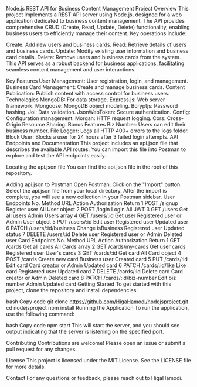 Node.js REST API for Business Content Management
Project Overview
This project implements a REST API server using Node.js, designed for a web application dedicated to business content management. The API provides comprehensive CRUD (Create, Read, Update, Delete) functionality, enabling business users to efficiently manage their content. Key operations include:

Create: Add new users and business cards.
Read: Retrieve details of users and business cards.
Update: Modify existing user information and business card details.
Delete: Remove users and business cards from the system.
This API serves as a robust backend for business applications, facilitating seamless content management and user interactions.

Key Features
User Management: User registration, login, and management.
Business Card Management: Create and manage business cards.
Content Publication: Publish content with access control for business users.
Technologies
MongoDB: For data storage.
Express.js: Web server framework.
Mongoose: MongoDB object modeling.
Bcryptjs: Password hashing.
Joi: Data validation.
JsonWebToken: Secure authentication.
Config: Configuration management.
Morgan: HTTP request logging.
Cors: Cross-Origin Resource Sharing.
Bonus Features
Biz Number: Users can edit their business number.
File Logger: Logs all HTTP 400+ errors to the logs folder.
Block User: Blocks a user for 24 hours after 3 failed login attempts.
API Endpoints and Documentation
This project includes an api.json file that describes the available API routes. You can import this file into Postman to explore and test the API endpoints easily.

Locating the api.json file
You can find the api.json file in the root of this repository.

Adding api.json to Postman
Open Postman.
Click on the "Import" button.
Select the api.json file from your local directory.
After the import is complete, you will see a new collection in your Postman sidebar.
User Endpoints
No.	Method	URL	Action	Authorization	Return
1	POST	/signup	Register user	All	User object
2	POST	/login	Login	All	JWT
3	GET	/users	Get all users	Admin	Users array
4	GET	/users/:id	Get user	Registered user or Admin	User object
5	PUT	/users/:id	Edit user	Registered user	Updated user
6	PATCH	/users/:id/business	Change isBusiness	Registered user	Updated status
7	DELETE	/users/:id	Delete user	Registered user or Admin	Deleted user
Card Endpoints
No.	Method	URL	Action	Authorization	Return
1	GET	/cards	Get all cards	All	Cards array
2	GET	/cards/my-cards	Get user cards	Registered user	User's cards
3	GET	/cards/:id	Get card	All	Card object
4	POST	/cards	Create new card	Business user	Created card
5	PUT	/cards/:id	Edit card	Card creator or Admin	Updated card
6	PATCH	/cards/:id/like	Like card	Registered user	Updated card
7	DELETE	/cards/:id	Delete card	Card creator or Admin	Deleted card
8	PATCH	/cards/:id/biz-number	Edit biz number	Admin	Updated card
Getting Started
To get started with this project, clone the repository and install dependencies:

bash
Copy code
git clone https://github.com/HigaHamodi/nodejsproject.git
cd nodejsproject
npm install
Running the Application
To run the application, use the following command:

bash
Copy code
npm start
This will start the server, and you should see output indicating that the server is listening on the specified port.

Contributing
Contributions are welcome! Please open an issue or submit a pull request for any changes.

License
This project is licensed under the MIT License. See the LICENSE file for more details.

Contact
For any questions or feedback, please reach out to HigaHamodi.
